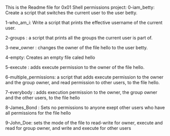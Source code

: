 This is the Readme file for 0x01 Shell permissions project:
 0-iam_betty: Create a script that switches the current user to the user betty.

 1-who_am_i: Write a script that prints the effective username of the current user.

 2-groups : a script that prints all the groups the current user is part of.

 3-new_owner : changes the owner of the file hello to the user betty.

 4-empty: Creates an empty file caled hello

 5-execute : adds execute permission to the owner of the file hello.

 6-multiple_permissions: a script that adds execute permission to the owner and the group owner, and read permission to other users, to the file hello.

 7-everybody : adds execution permission to the owner, the group owner and the other users, to the file hello

 8-James_Bond : Sets no permissions to anyone exept other users who have all permissions for the file hello

 9-John_Doe: sets the mode of the file to read-write for owner, execute and read for group owner, and write and execute for other users
